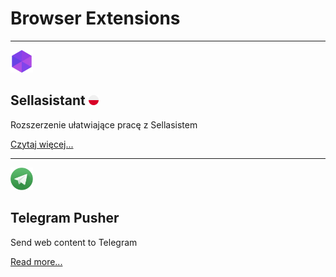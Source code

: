 # Browser Extensions
***

<img src="assets/images/icons/sa.webp" height="36">

## Sellasistant <img src="assets/images/poland.png" width="16">

Rozszerzenie ułatwiające pracę z Sellasistem

<a class="paragraph-link" href="./sellasistant.html">Czytaj więcej...</a>

<!-- ***

<img src="assets/images/icons/ess.webp" height="36">

## Edytor Stron Shoper <img src="assets/images/poland.png" width="16">

Skrót do edytora Shoper dla produktów, kategorii i stron informacyjnych

<a class="paragraph-link" href="/shoper_editor.html">Czytaj więcej...</a> -->

***

<img src="assets/images/icons/tp.webp" height="36">

## Telegram Pusher

Send web content to Telegram

<a class="paragraph-link" href="./telegram_pusher.html">Read more...</a>


